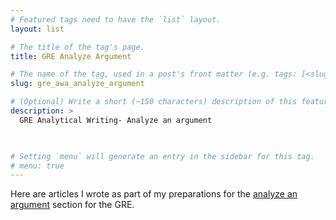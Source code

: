 ```yaml
---
# Featured tags need to have the `list` layout.
layout: list

# The title of the tag's page.
title: GRE Analyze Argument

# The name of the tag, used in a post's front matter (e.g. tags: [<slug>]).
slug: gre_awa_analyze_argument

# (Optional) Write a short (~150 characters) description of this featured tag.
description: >
  GRE Analytical Writing- Analyze an argument

  

# Setting `menu` will generate an entry in the sidebar for this tag.
# menu: true
---
```

Here are articles I wrote as part of my preparations for the [analyze an argument](https://www.ets.org/gre/revised_general/prepare/analytical_writing/argument) section for the GRE.